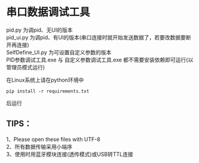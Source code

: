 # 串口数据调试工具
  
pid.py 为调pid、无UI的版本  
pid_ui.py 为调pid、有UI的版本(串口连接时就开始发送数据了，若要改数据要断开再连接)  
SelfDefine_UI.py 为可设置自定义参数的版本  
PID参数调试工具.exe 与 自定义参数调试工具.exe 都不需要安装依赖即可运行(以管理员模式运行)  
  
在Linux系统上请在python环境中  
```shell
pip install -r requirements.txt
```
后运行  

## TIPS：  
1、Please open these files with UTF-8  
2、所有数据传输采用小端序  
3、使用时用蓝牙模块连接(透传模式)或USB转TTL连接  